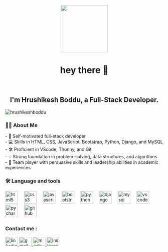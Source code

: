 <div align="center">
  <img height="150" src="https://camo.githubusercontent.com/62da68eb62b1e5f175f7d1f0191dd89a653d7908feb22d37d4a0ab07365d6791/68747470733a2f2f6d656469612e67697068792e636f6d2f6d656469612f4d3967624264396e6244724f5475314d71782f67697068792e676966"  />
</div>



<h1 align="center">hey there 👋</h1>






<br clear="both">

<h2 align="center">I'm Hrushikesh Boddu, a Full-Stack Developer.</h2>
<p align="left"> <img src="https://komarev.com/ghpvc/?username=hrushikeshboddu&label=Profile%20views&color=0e75b6&style=flat" alt="hrushikeshboddu" /> </p>
<h3 align="left">👩‍💻  About Me</h3><p>- 🚀 Self-motivated full-stack developer<br>- 💻 Skills in HTML, CSS, JavaScript, Bootstrap, Python, Django, and MySQL<br>- 🛠 Proficient in VScode, Thonny, and Git<br>- 💡 Strong foundation in problem-solving, data structures, and algorithms<br>- 👥 Team player with persuasive skills and leadership abilities in academic experiences</p>



<h3 align="left">🛠 Language and tools</h3>



<div align="left">
  <img src="https://skillicons.dev/icons?i=html" height="40" alt="html5 logo"  />
  <img width="12" />
  <img src="https://skillicons.dev/icons?i=css" height="40" alt="css3 logo"  />
  <img width="12" />
  <img src="https://skillicons.dev/icons?i=js" height="40" alt="javascript logo"  />
  <img width="12" />
  <img src="https://skillicons.dev/icons?i=bootstrap" height="40" alt="bootstrap logo"  />
  <img width="12" />
  <img src="https://skillicons.dev/icons?i=py" height="40" alt="python logo"  />
  <img width="12" />
  <img src="https://skillicons.dev/icons?i=django" height="40" alt="django logo"  />
  <img width="12" />
  <img src="https://skillicons.dev/icons?i=mysql" height="40" alt="mysql logo"  />
  <img width="12" />
  <img src="https://skillicons.dev/icons?i=vscode" height="40" alt="vscode logo"  />
  <img width="12" />
  <img src="https://cdn.simpleicons.org/pycharm/000000" height="40" alt="pycharm logo"  />
  <img width="12" />
  <img src="https://skillicons.dev/icons?i=github" height="40" alt="github logo"  />
</div>



<h3 align="left">Contact me : </h3>



<div align="left">
  <a href="www.linkedin.com/in/-bodduhrushikesh" target="_blank">
    <img src="https://raw.githubusercontent.com/maurodesouza/profile-readme-generator/master/src/assets/icons/social/linkedin/default.svg" width="40" height="28" alt="linkedin logo"  />
  </a>
  <a href="bodduhrushikesh@gmail.com " target="_blank">
    <img src="https://raw.githubusercontent.com/maurodesouza/profile-readme-generator/master/src/assets/icons/social/gmail/default.svg" width="40" height="28" alt="gmail logo"  />
  </a>
  <a href="https://medium.com/@bodduhrushikesh" target="_blank">
    <img src="https://raw.githubusercontent.com/maurodesouza/profile-readme-generator/master/src/assets/icons/social/medium/default.svg" width="40" height="28" alt="medium logo"  />
  </a>
  </a>
  <a href="Hrushikesh_Boddu" target="_blank">
    <img src="https://raw.githubusercontent.com/maurodesouza/profile-readme-generator/master/src/assets/icons/social/instagram/default.svg" width="40" height="28" alt="instagram logo"  />
  </a>
</div>





